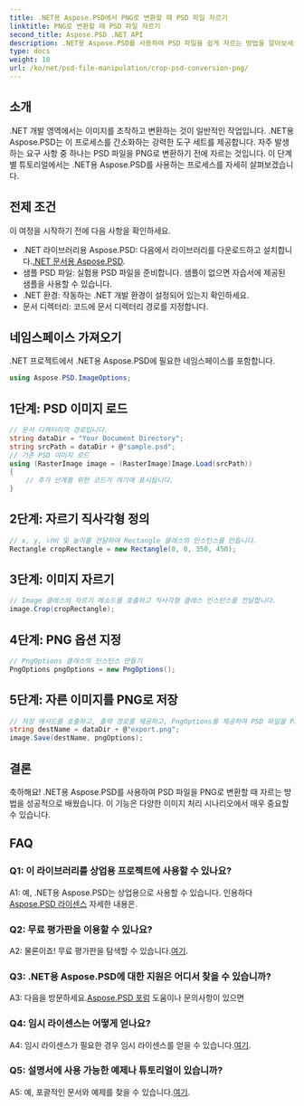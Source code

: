 ```yaml
---
title: .NET용 Aspose.PSD에서 PNG로 변환할 때 PSD 파일 자르기
linktitle: PNG로 변환할 때 PSD 파일 자르기
second_title: Aspose.PSD .NET API
description: .NET용 Aspose.PSD를 사용하여 PSD 파일을 쉽게 자르는 방법을 알아보세요. PNG로 원활하게 변환하려면 단계별 가이드를 따르세요.
type: docs
weight: 18
url: /ko/net/psd-file-manipulation/crop-psd-conversion-png/
---
```

## 소개
.NET 개발 영역에서는 이미지를 조작하고 변환하는 것이 일반적인 작업입니다. .NET용 Aspose.PSD는 이 프로세스를 간소화하는 강력한 도구 세트를 제공합니다. 자주 발생하는 요구 사항 중 하나는 PSD 파일을 PNG로 변환하기 전에 자르는 것입니다. 이 단계별 튜토리얼에서는 .NET용 Aspose.PSD를 사용하는 프로세스를 자세히 살펴보겠습니다.
## 전제 조건
이 여정을 시작하기 전에 다음 사항을 확인하세요.
-  .NET 라이브러리용 Aspose.PSD: 다음에서 라이브러리를 다운로드하고 설치합니다.[.NET 문서용 Aspose.PSD](https://reference.aspose.com/psd/net/).
- 샘플 PSD 파일: 실험용 PSD 파일을 준비합니다. 샘플이 없으면 자습서에 제공된 샘플을 사용할 수 있습니다.
- .NET 환경: 작동하는 .NET 개발 환경이 설정되어 있는지 확인하세요.
- 문서 디렉터리: 코드에 문서 디렉터리 경로를 지정합니다.
## 네임스페이스 가져오기
.NET 프로젝트에서 .NET용 Aspose.PSD에 필요한 네임스페이스를 포함합니다.
```csharp
using Aspose.PSD.ImageOptions;
```
## 1단계: PSD 이미지 로드
```csharp
// 문서 디렉터리의 경로입니다.
string dataDir = "Your Document Directory";
string srcPath = dataDir + @"sample.psd";
// 기존 PSD 이미지 로드
using (RasterImage image = (RasterImage)Image.Load(srcPath))
{
    // 추가 단계를 위한 코드가 여기에 표시됩니다.
}
```
## 2단계: 자르기 직사각형 정의
```csharp
// x, y, 너비 및 높이를 전달하여 Rectangle 클래스의 인스턴스를 만듭니다.
Rectangle cropRectangle = new Rectangle(0, 0, 350, 450);
```
## 3단계: 이미지 자르기
```csharp
// Image 클래스의 자르기 메소드를 호출하고 직사각형 클래스 인스턴스를 전달합니다.
image.Crop(cropRectangle);
```
## 4단계: PNG 옵션 지정
```csharp
// PngOptions 클래스의 인스턴스 만들기
PngOptions pngOptions = new PngOptions();
```
## 5단계: 자른 이미지를 PNG로 저장
```csharp
// 저장 메서드를 호출하고, 출력 경로를 제공하고, PngOptions를 제공하여 PSD 파일을 PNG로 변환하고 출력을 저장합니다.
string destName = dataDir + @"export.png";
image.Save(destName, pngOptions);
```
## 결론

축하해요! .NET용 Aspose.PSD를 사용하여 PSD 파일을 PNG로 변환할 때 자르는 방법을 성공적으로 배웠습니다. 이 기능은 다양한 이미지 처리 시나리오에서 매우 중요할 수 있습니다.

## FAQ

### Q1: 이 라이브러리를 상업용 프로젝트에 사용할 수 있나요?

 A1: 예, .NET용 Aspose.PSD는 상업용으로 사용할 수 있습니다. 인용하다[Aspose.PSD 라이센스](https://purchase.aspose.com/buy) 자세한 내용은.

### Q2: 무료 평가판을 이용할 수 있나요?

 A2: 물론이죠! 무료 평가판을 탐색할 수 있습니다.[여기](https://releases.aspose.com/).

### Q3: .NET용 Aspose.PSD에 대한 지원은 어디서 찾을 수 있습니까?

 A3: 다음을 방문하세요.[Aspose.PSD 포럼](https://forum.aspose.com/c/psd/34) 도움이나 문의사항이 있으면

### Q4: 임시 라이센스는 어떻게 얻나요?

 A4: 임시 라이센스가 필요한 경우 임시 라이센스를 얻을 수 있습니다.[여기](https://purchase.aspose.com/temporary-license/).

### Q5: 설명서에 사용 가능한 예제나 튜토리얼이 있습니까?

 A5: 예, 포괄적인 문서와 예제를 찾을 수 있습니다.[여기](https://reference.aspose.com/psd/net/).